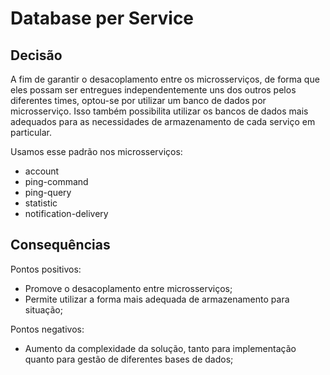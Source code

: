 # Database per Service

## Decisão

A fim de garantir o desacoplamento entre os microsserviços, de forma que eles possam ser entregues independentemente uns dos outros pelos diferentes times, optou-se por utilizar um banco de dados por microsserviço. Isso também possibilita utilizar os bancos de dados mais adequados para as necessidades de armazenamento de cada serviço em particular.

Usamos esse padrão nos microsserviços:

* account
* ping-command
* ping-query
* statistic
* notification-delivery

## Consequências

Pontos positivos:

* Promove o desacoplamento entre microsserviços;
* Permite utilizar a forma mais adequada de armazenamento para situação;

Pontos negativos:

* Aumento da complexidade da solução, tanto para implementação quanto para gestão de diferentes bases de dados;
